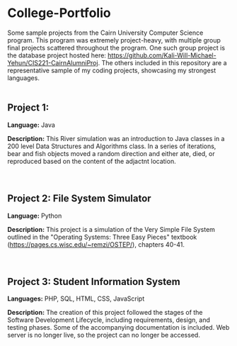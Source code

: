 # College-Portfolio
 Some sample projects from the Cairn University Computer Science program. This program was extremely project-heavy, with multiple group final projects scattered throughout the program. One such group project is the database project hosted here: https://github.com/Kali-Will-Michael-Yehun/CIS221-CairnAlumniProj. The others included in this repository are a representative sample of my coding projects, showcasing my strongest languages.
 <br/>
 <br/>
 
 ## Project 1: 
 **Language:** Java

**Description:**
This River simulation was an introduction to Java classes in a 200 level Data Structures and Algorithms class.
In a series of iterations, bear and fish objects moved a random direction and either ate, died, or reproduced based on the content of the adjactnt location.
<br/>
<br/>
<br/>


## Project 2: File System Simulator
**Language:** Python

**Description:**
This project is a simulation of the Very Simple File System outlined in the "Operating Systems: Three Easy Pieces" textbook (https://pages.cs.wisc.edu/~remzi/OSTEP/), chapters 40-41.
<br/>
<br/>
<br/>


## Project 3: Student Information System
**Languages:** PHP, SQL, HTML, CSS, JavaScript

**Description:**
The creation of this project followed the stages of the Software Development Lifecycle, including requirements, design, and testing phases. Some of the accompanying documentation is included. Web server is no longer live, so the project can no longer be accessed. 
